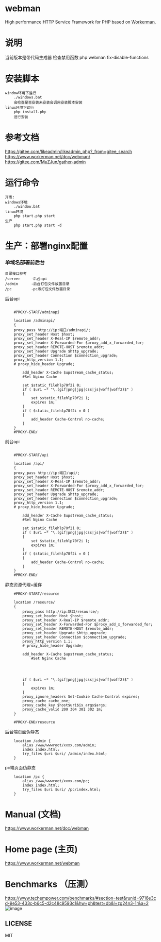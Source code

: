 # webman

High performance HTTP Service Framework for PHP based on [Workerman](https://github.com/walkor/workerman).

# 说明
当前版本是带代码生成器
检查禁用函数
php webman fix-disable-functions
# 安装脚本
    window环境下运行
        ./windows.bat
        会检查是否安装未安装会调用安装脚本安装
    linux环境下运行
        php install.php
        进行安装
# 参考文档
https://gitee.com/likeadmin/likeadmin_php?_from=gitee_search
https://www.workerman.net/doc/webman/
https://gitee.com/MuZJun/gather-admin
# 运行命令
    开发:
    windows环境
        ./window.bat
    linux环境
        php start.php start
    生产
        php start.php start -d
# 生产：部署nginx配置
### 单域名部署前后台
    目录接口参考
    /server     -后台api
    /admin      -后台打包文件放置目录
    /pc         -pc版打包文件放置目录
后台api
```

    #PROXY-START/adminapi
    
    location /adminapi/
    {
    proxy_pass http://ip:端口/adminapi/;
    proxy_set_header Host $host;
    proxy_set_header X-Real-IP $remote_addr;
    proxy_set_header X-Forwarded-For $proxy_add_x_forwarded_for;
    proxy_set_header REMOTE-HOST $remote_addr;
    proxy_set_header Upgrade $http_upgrade;
    proxy_set_header Connection $connection_upgrade;
    proxy_http_version 1.1;
    # proxy_hide_header Upgrade;
    
        add_header X-Cache $upstream_cache_status;
        #Set Nginx Cache
    
        set $static_filehlp70f2i 0;
        if ( $uri ~* "\.(gif|png|jpg|css|js|woff|woff2)$" )
        {
            set $static_filehlp70f2i 1;
            expires 1m;
        }
        if ( $static_filehlp70f2i = 0 )
        {
            add_header Cache-Control no-cache;
        }
    }
    #PROXY-END/
```
前台api
```

    #PROXY-START/api
    
    location /api/
    {
    proxy_pass http://ip:端口/api/;
    proxy_set_header Host $host;
    proxy_set_header X-Real-IP $remote_addr;
    proxy_set_header X-Forwarded-For $proxy_add_x_forwarded_for;
    proxy_set_header REMOTE-HOST $remote_addr;
    proxy_set_header Upgrade $http_upgrade;
    proxy_set_header Connection $connection_upgrade;
    proxy_http_version 1.1;
    # proxy_hide_header Upgrade;
    
        add_header X-Cache $upstream_cache_status;
        #Set Nginx Cache
    
        set $static_filehlp70f2i 0;
        if ( $uri ~* "\.(gif|png|jpg|css|js|woff|woff2)$" )
        {
            set $static_filehlp70f2i 1;
            expires 1m;
        }
        if ( $static_filehlp70f2i = 0 )
        {
            add_header Cache-Control no-cache;
        }
    }
    #PROXY-END/
```
静态资源代理+缓存
```
    #PROXY-START/resource
    
    location /resource/
    {
        proxy_pass http://ip:端口/resource/;
        proxy_set_header Host $host;
        proxy_set_header X-Real-IP $remote_addr;
        proxy_set_header X-Forwarded-For $proxy_add_x_forwarded_for;
        proxy_set_header REMOTE-HOST $remote_addr;
        proxy_set_header Upgrade $http_upgrade;
        proxy_set_header Connection $connection_upgrade;
        proxy_http_version 1.1;
        # proxy_hide_header Upgrade;
    
        add_header X-Cache $upstream_cache_status;
            #Set Nginx Cache
    
    
    
    
        if ( $uri ~* "\.(gif|png|jpg|css|js|woff|woff2)$" )
        {
            expires 1m;
        }
        proxy_ignore_headers Set-Cookie Cache-Control expires;
        proxy_cache cache_one;
        proxy_cache_key $host$uri$is_args$args;
        proxy_cache_valid 200 304 301 302 1m;
    }
    
    #PROXY-END/resource
```
后台端页面伪静态
```
    location /admin {
        alias /www/wwwroot/xxxx.com/admin;
        index index.html;
        try_files $uri $uri/ /admin/index.html;
    }
```
pc端页面伪静态
```
    location /pc {
        alias /www/wwwroot/xxxx.com/pc;
        index index.html;
        try_files $uri $uri/ /pc/index.html;
    }
```

# Manual (文档)

https://www.workerman.net/doc/webman

# Home page (主页)
https://www.workerman.net/webman

# Benchmarks （压测）

https://www.techempower.com/benchmarks/#section=test&runid=9716e3cd-9e53-433c-b6c5-d2c48c9593c1&hw=ph&test=db&l=zg24n3-1r&a=2
![image](https://user-images.githubusercontent.com/6073368/96447814-120fc980-1245-11eb-938d-6ea408716c72.png)

## LICENSE

MIT
